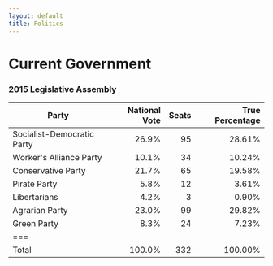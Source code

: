 ```yaml
---
layout: default
title: Politics
---
```


# Current Government

### 2015 Legislative Assembly

| Party                      | National Vote | Seats  | True Percentage |
|----------------------------|--------------:|-------:|----------------:|
| Socialist-Democratic Party | 26.9%         | 95     | 28.61%          |
| Worker's Alliance Party    | 10.1%         | 34     | 10.24%          |
| Conservative Party         | 21.7%         | 65     | 19.58%          |
| Pirate Party               | 5.8%          | 12     | 3.61%           |
| Libertarians               | 4.2%          | 3      | 0.90%           |
| Agrarian Party             | 23.0%         | 99     | 29.82%          |
| Green Party                | 8.3%          | 24     | 7.23%           |
|===
| Total                  | 100.0%    | 332 | 100.00%    |
